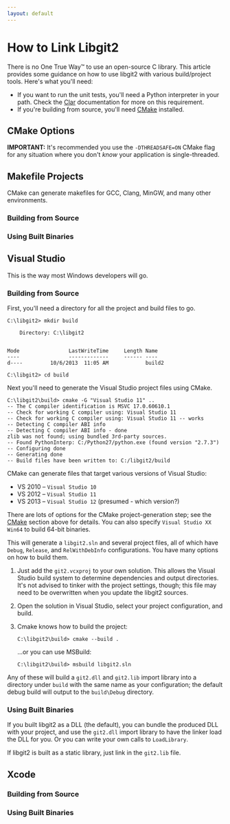 ```yaml
---
layout: default
---
```


# How to Link Libgit2

There is no One True Way™ to use an open-source C library.
This article provides some guidance on how to use libgit2 with various build/project tools.
Here's what you'll need:

* If you want to run the unit tests, you'll need a Python interpreter in your path.
  Check the [Clar](https://github.com/vmg/clar#how-does-clar-work) documentation for more on this requirement.
* If you're building from source, you'll need [CMake](http://www.cmake.org/) installed.

## CMake Options

**IMPORTANT:** It's recommended you use the `-DTHREADSAFE=ON` CMake flag for any situation where you don't *know* your application is single-threaded.

## Makefile Projects

CMake can generate makefiles for GCC, Clang, MinGW, and many other environments.


### Building from Source

### Using Built Binaries

## Visual Studio

This is the way most Windows developers will go.

### Building from Source

First, you'll need a directory for all the project and build files to go.

```
C:\libgit2> mkdir build

    Directory: C:\libgit2


Mode                LastWriteTime     Length Name
----                -------------     ------ ----
d----         10/6/2013  11:05 AM            build2

C:\libgit2> cd build
```

Next you'll need to generate the Visual Studio project files using CMake.

```
C:\libgit2\build> cmake -G "Visual Studio 11" ..
-- The C compiler identification is MSVC 17.0.60610.1
-- Check for working C compiler using: Visual Studio 11
-- Check for working C compiler using: Visual Studio 11 -- works
-- Detecting C compiler ABI info
-- Detecting C compiler ABI info - done
zlib was not found; using bundled 3rd-party sources.
-- Found PythonInterp: C:/Python27/python.exe (found version "2.7.3")
-- Configuring done
-- Generating done
-- Build files have been written to: C:/libgit2/build
```

CMake can generate files that target various versions of Visual Studio:

* VS 2010 – `Visual Studio 10`
* VS 2012 – `Visual Studio 11`
* VS 2013 – `Visual Studio 12` (presumed - which version?)

There are lots of options for the CMake project-generation step; see the [CMake](#toc_1) section above for details.
You can also specify `Visual Studio XX Win64` to build 64-bit binaries.

This will generate a `libgit2.sln` and several project files, all of which have `Debug`, `Release`, and `RelWithDebInfo` configurations.
You have many options on how to build them.


1. Just add the `git2.vcxproj` to your own solution. This allows the Visual Studio build system to determine  dependencies and output directories.
  It's not advised to tinker with the project settings, though; this file may need to be overwritten when you update the libgit2 sources.

2. Open the solution in Visual Studio, select your project configuration, and build.

3. Cmake knows how to build the project:

	```
	C:\libgit2\build> cmake --build .
	```

	…or you can use MSBuild:

	```
	C:\libgit2\build> msbuild libgit2.sln
	```

Any of these will build a `git2.dll` and `git2.lib` import library into a directory under `build` with the same name as your configuration; the default debug build will output to the `build\Debug` directory.

### Using Built Binaries

If you built libgit2 as a DLL (the default), you can bundle the produced DLL with your project, and use the `git2.dll` import library to have the linker load the DLL for you.
Or you can write your own calls to `LoadLibrary`.

If libgit2 is built as a static library, just link in the `git2.lib` file.


## Xcode

### Building from Source

### Using Built Binaries

